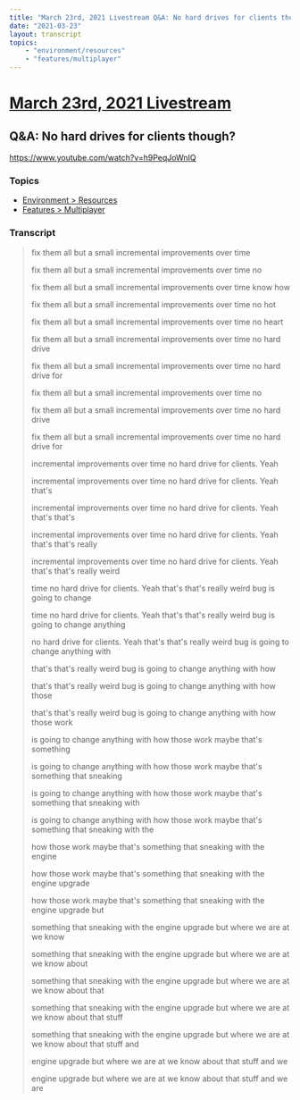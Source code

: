 ```yaml
---
title: "March 23rd, 2021 Livestream Q&A: No hard drives for clients though?"
date: "2021-03-23"
layout: transcript
topics:
    - "environment/resources"
    - "features/multiplayer"
---
```

# [March 23rd, 2021 Livestream](../2021-03-23.md)
## Q&A: No hard drives for clients though?
https://www.youtube.com/watch?v=h9PeqJoWnIQ

### Topics
* [Environment > Resources](../topics/environment/resources.md)
* [Features > Multiplayer](../topics/features/multiplayer.md)

### Transcript

> fix them all but a small
incremental improvements over
time
>
> fix them all but a small
incremental improvements over
time no
>
> fix them all but a small
incremental improvements over
time know how
>
> fix them all but a small
incremental improvements over
time no hot
>
> fix them all but a small
incremental improvements over
time no heart
>
> fix them all but a small
incremental improvements over
time no hard drive
>
> fix them all but a small
incremental improvements over
time no hard drive for
>
> fix them all but a small
incremental improvements over
time no
>
> fix them all but a small
incremental improvements over
time no hard drive
>
> fix them all but a small
incremental improvements over
time no hard drive for
>
> incremental improvements over
time no hard drive for clients.
Yeah
>
> incremental improvements over
time no hard drive for clients.
Yeah that's
>
> incremental improvements over
time no hard drive for clients.
Yeah that's that's
>
> incremental improvements over
time no hard drive for clients.
Yeah that's that's really
>
> incremental improvements over
time no hard drive for clients.
Yeah that's that's really weird
>
> time no hard drive for clients.
Yeah that's that's really weird
bug is going to change
>
> time no hard drive for clients.
Yeah that's that's really weird
bug is going to change anything
>
> no hard drive for clients. Yeah
that's that's really weird bug
is going to change anything with
>
> that's that's really weird bug
is going to change anything with
how
>
> that's that's really weird bug
is going to change anything with
how those
>
> that's that's really weird bug
is going to change anything with
how those work
>
> is going to change anything with
how those work maybe that's
something
>
> is going to change anything with
how those work maybe that's
something that sneaking
>
> is going to change anything with
how those work maybe that's
something that sneaking with
>
> is going to change anything with
how those work maybe that's
something that sneaking with the
>
> how those work maybe that's
something that sneaking with the
engine
>
> how those work maybe that's
something that sneaking with the
engine upgrade
>
> how those work maybe that's
something that sneaking with the
engine upgrade but
>
> something that sneaking with the
engine upgrade but where we are
at we know
>
> something that sneaking with the
engine upgrade but where we are
at we know about
>
> something that sneaking with the
engine upgrade but where we are
at we know about that
>
> something that sneaking with the
engine upgrade but where we are
at we know about that stuff
>
> something that sneaking with the
engine upgrade but where we are
at we know about that stuff and
>
> engine upgrade but where we are
at we know about that stuff and
we
>
> engine upgrade but where we are
at we know about that stuff and
we are

